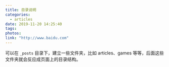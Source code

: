 ```yaml
---
title: 目录说明
categories:
  - articles
date: 2019-11-20 14:25:40
tags:
photos:
link: "http://www.baidu.com"
---
```

可以在 `_posts` 目录下，建立一些文件夹，比如 articles、games 等等，后面这些文件夹就会反应成页面上的目录结构。 

[^_^]:
    这里是微笑注释。装了一个处理这个目录的插件，可以在配置中通过 `auto_category` 来启用，默认是开的。这时会在每篇文章上方自动生成一个 categories，不用修改它，因为改了也会被改回去。习惯就好。
